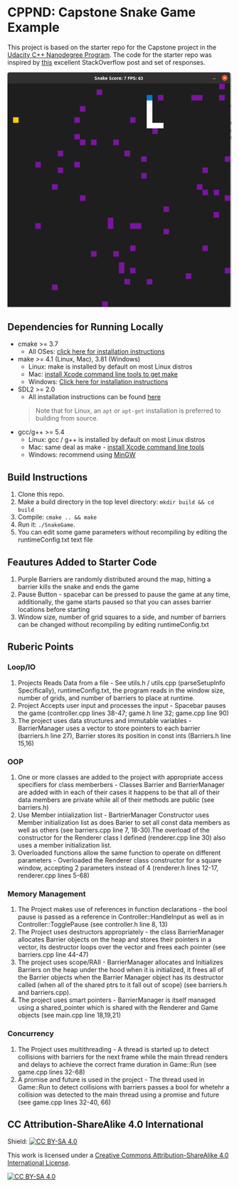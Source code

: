 # CPPND: Capstone Snake Game Example

This project is based on the starter repo for the Capstone project in the [Udacity C++ Nanodegree Program](https://www.udacity.com/course/c-plus-plus-nanodegree--nd213). The code for the starter repo was inspired by [this](https://codereview.stackexchange.com/questions/212296/snake-game-in-c-with-sdl) excellent StackOverflow post and set of responses.

<img src="snake_game.png"/>

## Dependencies for Running Locally
* cmake >= 3.7
  * All OSes: [click here for installation instructions](https://cmake.org/install/)
* make >= 4.1 (Linux, Mac), 3.81 (Windows)
  * Linux: make is installed by default on most Linux distros
  * Mac: [install Xcode command line tools to get make](https://developer.apple.com/xcode/features/)
  * Windows: [Click here for installation instructions](http://gnuwin32.sourceforge.net/packages/make.htm)
* SDL2 >= 2.0
  * All installation instructions can be found [here](https://wiki.libsdl.org/Installation)
  >Note that for Linux, an `apt` or `apt-get` installation is preferred to building from source. 
* gcc/g++ >= 5.4
  * Linux: gcc / g++ is installed by default on most Linux distros
  * Mac: same deal as make - [install Xcode command line tools](https://developer.apple.com/xcode/features/)
  * Windows: recommend using [MinGW](http://www.mingw.org/)

##  Build Instructions

1. Clone this repo.
2. Make a build directory in the top level directory: `mkdir build && cd build`
3. Compile: `cmake .. && make`
4. Run it: `./SnakeGame`.
5. You can edit some game parameters without recompiling by editing the runtimeConfig.txt text file

## Feautures Added to Starter Code
1. Purple Barriers are randomly distributed around the map, hitting a barrier kills the snake and ends the game
2. Pause Button - spacebar can be pressed to pause the game at any time, additionally, the game starts paused so that you can asses barrier locations before starting
3. Window size, number of grid squares to a side, and number of barriers can be changed without recompiling by editing runtimeConfig.txt

## Ruberic Points

### Loop/IO
1. Projects Reads Data from a file - See utils.h / utils.cpp (parseSetupInfo Specifically), runtimeConfig.txt, the program reads in the window size, number of grids, and number of barriers to place at runtime.
2. Project Accepts user input and processes the input - Spacebar pauses the game (controller.cpp lines 38-47; game.h line 32; game.cpp line 90)
3. The project uses data structures and immutable variables - BarrierManager uses a vector to store pointers to each barrier (barriers.h line 27), Barrier stores its position in const ints (Barriers.h line 15,16)

### OOP
1. One or more classes are added to the project with appropriate access specifiers for class memberbers - Classes Barrier and BarrierManager are added with in each of their cases it happens to be that all of their data members are private while all of their methods are public (see barriers.h)
2. Use Member intiialization list - BartrierManager Constructor uses Member initialization list as does Barier to set all const data members as well as others (see barriers.cpp line 7, 18-30).The overload of the constructor for the Renderer class I defined (renderer.cpp line 30) also uses a member initialization list.
3. Overloaded functions allow the same function to operate on different parameters - Overloaded the Renderer class constructor for a square window, accepting 2 parameters instead of 4 (renderer.h lines 12-17, renderer.cpp lines 5-68)

### Memory Management
1. The Project makes use of references in function declarations - the bool pause is passed as a reference in Controller::HandleInput as well as in Controller::TogglePause (see controller.h line 8, 13)
2. The Project uses destructors appropriately - the class BarrierManager allocates Barrier objects on the heap and stores their pointers in a vector, its destructor loops over the vector and frees each pointer (see barriers.cpp line 44-47)
3. The project uses scope/RAII - BarrierManager allocates and Initializes Barriers on the heap under the hood when it is initialized, it frees all of the Barrier objects when the Barrier Manager object has its destructor called (when all of the shared ptrs to it fall out of scope) (see barriers.h and barriers.cpp).
4. The project uses smart pointers - BarrierManager is itself managed using a shared_pointer which is shared with the Renderer and Game objects (see main.cpp line 18,19,21)

### Concurrency
1. The Project uses multithreading - A thread is started up to detect collisions with barriers for the next frame while the main thread renders and delays to achieve the correct frame duration in Game::Run (see game.cpp lines 32-68)
2. A promise and future is used in the project - The thread used in Game::Run to detect collisions with barriers passes a bool for whetehr a collision was detected to the main thread using a promise and future (see game.cpp lines 32-40, 66) 


## CC Attribution-ShareAlike 4.0 International

Shield: [![CC BY-SA 4.0][cc-by-sa-shield]][cc-by-sa]

This work is licensed under a
[Creative Commons Attribution-ShareAlike 4.0 International License][cc-by-sa].

[![CC BY-SA 4.0][cc-by-sa-image]][cc-by-sa]

[cc-by-sa]: http://creativecommons.org/licenses/by-sa/4.0/
[cc-by-sa-image]: https://licensebuttons.net/l/by-sa/4.0/88x31.png
[cc-by-sa-shield]: https://img.shields.io/badge/License-CC%20BY--SA%204.0-lightgrey.svg
